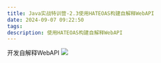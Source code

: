 ```yaml
---
title: Java实战特训营-2.3使用HATEOAS构建自解释WebAPI
date: 2024-09-07 09:22:50
tags:
description: 使用HATEOAS构建自解释WebAPI
---
```

开发自解释WebAPI
![](3-HATEOAS示例.png)